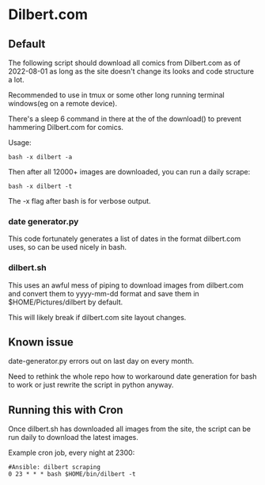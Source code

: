 # Dilbert.com

## Default

The following script should download all comics from Dilbert.com as of 2022-08-01 as long as the site doesn't change its looks and code structure a lot.

Recommended to use in tmux or some other long running terminal windows(eg on a remote device).

There's a sleep 6 command in there at the of the download() to prevent hammering Dilbert.com for comics.

Usage:

```
bash -x dilbert -a
```

Then after all 12000+ images are downloaded, you can run a daily scrape:

```
bash -x dilbert -t
```

The -x flag after bash is for verbose output.

### date generator.py

This code fortunately generates a list of dates in the format dilbert.com uses, so can be used nicely in bash.

### dilbert.sh

This uses an awful mess of piping to download images from dilbert.com and convert them to yyyy-mm-dd format and save them in $HOME/Pictures/dilbert by default.


This will likely break if dilbert.com site layout changes.

## Known issue

date-generator.py errors out on last day on every month.

Need to rethink the whole repo how to workaround date generation for bash to work
or just rewrite the script in python anyway.

## Running this with Cron

Once dilbert.sh has downloaded all images from the site, the script can be run daily to download the latest images.

Example cron job, every night at 2300:

```
#Ansible: dilbert scraping
0 23 * * * bash $HOME/bin/dilbert -t
```
